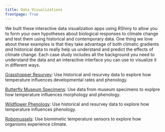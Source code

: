 ```yaml
---
title: Data Visualizations
frontpage: True
---
```


We built these interactive data visualization apps using RShiny to allow you to form your own hypotheses about biological responses to climate change and test them using historical and contemporary data. One thing we love about these examples is that they take advantage of both climatic gradients <em>and</em> historical data to really help us understand and predict the effects of climate change. Each case study includes all the background you need to understand the data and an interactive interface you can use to visualize it in different ways.

<p><a href="https://huckley.shinyapps.io/grasshoppers/" target="_blank">Grasshopper Resurvey</a>: Use historical and resurvey data to explore how temperature influences developmental rates and phenology.</p>
<p><a href="https://huckley.shinyapps.io/butterflies/" target="_blank">Butterfly Museum Specimens</a>: Use data from museum specimens to explpre how temperature influences morphology and phenology.</p>
<p><a href="https://huckley.shinyapps.io/PlantPhenology/" target="_blank">Wildflower Phenology</a>: Use historical and resurvey data to explore how temperature influences phenology. </p>
<p><a href="https://huckley.shinyapps.io/ClimateBiology/" target="_blank">Robomussels</a>: Use biomimetic temperature sensors to explore how organisms experience climate.</p>
